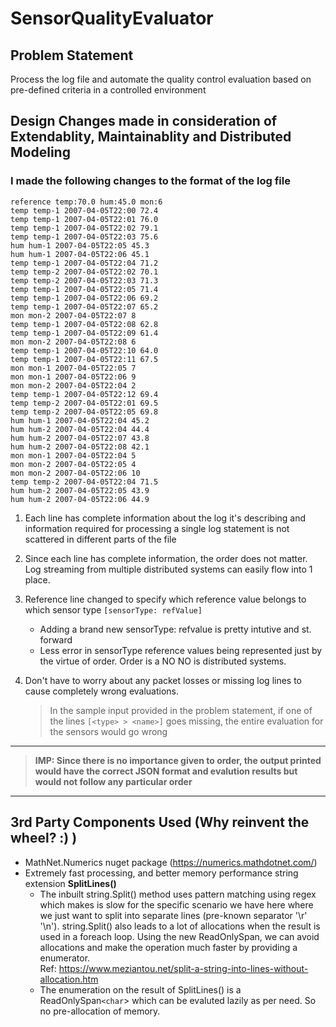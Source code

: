# SensorQualityEvaluator

## Problem Statement

Process the log file and automate the quality control evaluation based on pre-defined criteria in a controlled environment

## Design Changes made in consideration of **Extendablity**, **Maintainablity** and **Distributed Modeling**

### I made the following changes to the format of the log file

```
reference temp:70.0 hum:45.0 mon:6
temp temp-1 2007-04-05T22:00 72.4
temp temp-1 2007-04-05T22:01 76.0
temp temp-1 2007-04-05T22:02 79.1
temp temp-1 2007-04-05T22:03 75.6
hum hum-1 2007-04-05T22:05 45.3
hum hum-1 2007-04-05T22:06 45.1
temp temp-1 2007-04-05T22:04 71.2
temp temp-2 2007-04-05T22:02 70.1
temp temp-2 2007-04-05T22:03 71.3
temp temp-1 2007-04-05T22:05 71.4
temp temp-1 2007-04-05T22:06 69.2
temp temp-1 2007-04-05T22:07 65.2
mon mon-2 2007-04-05T22:07 8
temp temp-1 2007-04-05T22:08 62.8
temp temp-1 2007-04-05T22:09 61.4
mon mon-2 2007-04-05T22:08 6
temp temp-1 2007-04-05T22:10 64.0
temp temp-1 2007-04-05T22:11 67.5
mon mon-1 2007-04-05T22:05 7
mon mon-1 2007-04-05T22:06 9
mon mon-2 2007-04-05T22:04 2
temp temp-1 2007-04-05T22:12 69.4
temp temp-2 2007-04-05T22:01 69.5
temp temp-2 2007-04-05T22:05 69.8
hum hum-1 2007-04-05T22:04 45.2
hum hum-2 2007-04-05T22:04 44.4
hum hum-2 2007-04-05T22:07 43.8
hum hum-2 2007-04-05T22:08 42.1
mon mon-1 2007-04-05T22:04 5
mon mon-2 2007-04-05T22:05 4
mon mon-2 2007-04-05T22:06 10
temp temp-2 2007-04-05T22:04 71.5
hum hum-2 2007-04-05T22:05 43.9
hum hum-2 2007-04-05T22:06 44.9
```

 1. Each line has complete information about the log it's describing and information required for processing a single log statement is not scattered in different parts of the file
 2. Since each line has complete information, the order does not matter. Log streaming from multiple distributed systems can easily flow into 1 place.
 3. Reference line changed to specify which reference value belongs to which sensor type `[sensorType: refValue]`
   
     - Adding a brand new sensorType: refvalue is pretty intutive and st. forward
     - Less error in sensorType reference values being represented just by the virtue of order. Order is a NO NO is distributed systems.
 4. Don't have to worry about any packet losses or missing log lines to cause completely wrong evaluations.
   


    > In the sample input provided in the problem statement, if one of the lines `[<type> > <name>]` goes missing, the entire evaluation for the sensors would go wrong
    
---

>**IMP: Since there is no importance given to order, the output printed would have the correct JSON format and evalution results but would not follow any particular order**
---

## 3rd Party Components Used (Why reinvent the wheel? :) )

- MathNet.Numerics nuget package (https://numerics.mathdotnet.com/)
- Extremely fast processing, and better memory performance string extension **SplitLines()** 
  -  The inbuilt string.Split() method uses pattern matching using regex which makes is slow for the specific scenario we have here where we just want to split into separate lines (pre-known separator '\r' '\n'). string.Split() also leads to a lot of allocations when the result is used in a foreach loop. Using the new ReadOnlySpan, we can avoid allocations and make the operation much faster by providing a enumerator. \
  Ref: https://www.meziantou.net/split-a-string-into-lines-without-allocation.htm
  - The enumeration on the result of SplitLines() is a ReadOnlySpan`<char`> which can be evaluted lazily as per need. So no pre-allocation of memory.